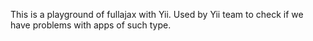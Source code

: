 This is a playground of fullajax with Yii. Used by Yii team to check if we have
problems with apps of such type.